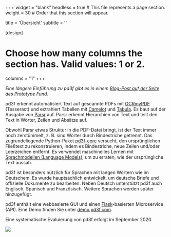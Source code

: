 +++
widget = "blank"
headless = true  # This file represents a page section.
weight = 30  # Order that this section will appear.

title = 'Übersicht'
subtitle = ''

[design]
  # Choose how many columns the section has. Valid values: 1 or 2.
  columns = "1"
+++

*Eine längere Einführung zu pd3f gibt es in einem [Blog-Post auf der Seite des Prototype Fund](https://demoweek.prototypefund.de/projects/06-ddd.html).*

pd3f erkennt automatisiert Text auf gescannte PDFs mit [OCRmyPDF](https://github.com/jbarlow83/OCRmyPDF) (Tesseract) und extrahiert Tabellen mit [Camelot](https://github.com/camelot-dev/camelot) und [Tabula](https://github.com/tabulapdf/tabula).
Es baut auf der Ausgabe von [Parsr](https://github.com/axa-group/Parsr) auf.
Parsr erkennt Hierarchien von Text und teilt den Text in Wörter, Zeilen und Absätze auf.

Obwohl Parsr etwas Struktur in die PDF-Datei bringt, ist der Text immer noch zerstümmelt, z. B. sind Wörter durch Bindestriche getrennt.
Das zugrundeliegende Python-Paket [pd3f-core](https://github.com/pd3f/pd3f-core) versucht, den ursprünglichen Fließtext zu rekonstruieren, indem es Bindestriche, neue Zeilen und/oder Leerzeichen entfernt.
Es verwendet maschinelles Lernen mit [Sprachmodellen (Language Models)](https://machinelearningmastery.com/statistical-language-modeling-and-neural-language-models/), um zu erraten, wie der ursprüngliche Text aussah.

pd3f ist besonders nützlich für Sprachen mit langen Wörtern wie im Deutschem.
Es wurde hauptsächlich entwickelt, um deutsche Briefe und offizielle Dokumente zu bearbeiten.
Neben Deutsch unterstützt pd3f auch Englisch, Spanisch und Französisch.
Weitere Sprachen werden später hinzugefügt.

pd3f enthält eine webbasierte GUI und einen [Flask](https://flask.palletsprojects.com/)-basierten Microservice (API).
Eine Demo finden Sie unter [demo.pd3f.com](https://demo.pd3f.com).

Eine systematische Evaluierung von pd3f erfolgt im September 2020.


![](/media/flow.jpg)
